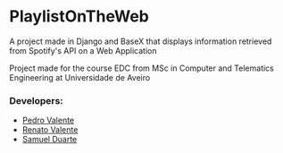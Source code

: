 # PlaylistOnTheWeb

A project made in Django and BaseX that displays information retrieved from Spotify's API on a Web Application

Project made for the course EDC from MSc in Computer and Telematics Engineering at Universidade de Aveiro

### Developers:
- [Pedro Valente](https://github.com/o2valente)
- [Renato Valente](https://github.com/renatovalente5)
- [Samuel Duarte](https://github.com/SamuelRDuarte)
